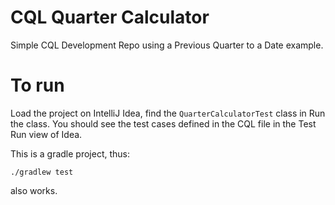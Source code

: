 # CQL Quarter Calculator

Simple CQL Development Repo using a Previous Quarter to a Date example. 

# To run

Load the project on IntelliJ Idea, find the `QuarterCalculatorTest` class in Run the class. You should see the test cases defined in the CQL file in the Test Run view of Idea.

This is a gradle project, thus: 

```
./gradlew test
```

also works. 